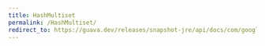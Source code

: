 ```yaml
---
title: HashMultiset
permalink: /HashMultiset/
redirect_to: https://guava.dev/releases/snapshot-jre/api/docs/com/google/common/collect/HashMultiset.html
---
```

